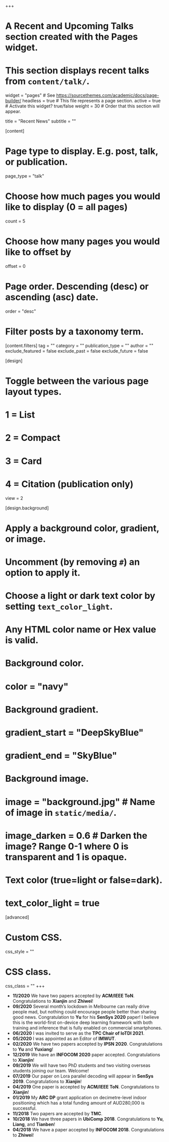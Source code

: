 +++
# A Recent and Upcoming Talks section created with the Pages widget.
# This section displays recent talks from `content/talk/`.

widget = "pages"  # See https://sourcethemes.com/academic/docs/page-builder/
headless = true  # This file represents a page section.
active = true  # Activate this widget? true/false
weight = 30  # Order that this section will appear.

title = "Recent News"
subtitle = ""

[content]
  # Page type to display. E.g. post, talk, or publication.
  page_type = "talk"
  
  # Choose how much pages you would like to display (0 = all pages)
  count = 5
  
  # Choose how many pages you would like to offset by
  offset = 0

  # Page order. Descending (desc) or ascending (asc) date.
  order = "desc"

  # Filter posts by a taxonomy term.
  [content.filters]
    tag = ""
    category = ""
    publication_type = ""
    author = ""
    exclude_featured = false
    exclude_past = false
    exclude_future = false
    
[design]
  # Toggle between the various page layout types.
  #   1 = List
  #   2 = Compact
  #   3 = Card
  #   4 = Citation (publication only)
  view = 2
  
[design.background]
  # Apply a background color, gradient, or image.
  #   Uncomment (by removing `#`) an option to apply it.
  #   Choose a light or dark text color by setting `text_color_light`.
  #   Any HTML color name or Hex value is valid.

  # Background color.
  # color = "navy"
  
  # Background gradient.
  # gradient_start = "DeepSkyBlue"
  # gradient_end = "SkyBlue"
  
  # Background image.
  # image = "background.jpg"  # Name of image in `static/media/`.
  # image_darken = 0.6  # Darken the image? Range 0-1 where 0 is transparent and 1 is opaque.

  # Text color (true=light or false=dark).
  # text_color_light = true  
  
[advanced]
 # Custom CSS. 
 css_style = ""
 
 # CSS class.
 css_class = ""
+++


- **11/2020** We have two papers accepted by **ACM/IEEE ToN**. Congratulations to **Xianjin** and **Zhiwei**!
- **09/2020** Several month’s lockdown in Melbourne can really drive people mad, but nothing could encourage people better than sharing good news. Congratulation to **Yu** for his **SenSys 2020** paper! I believe this is the world-first on-device deep learning framework with both training and inference that is fully enabled on commercial smartphones. 
- **06/2020** I was invited to serve as the **TPC Chair of IoTDI 2021**. 
- **05/2020** I was appointed as an Editor of **IMWUT**. 
- **02/2020** We have two papers accepted by **IPSN 2020**. Congratulations to **Yu** and **Yuxiang**! 
- **12/2019** We have an **INFOCOM 2020** paper accepted. Congratulations to **Xianjin**!
- **09/2019** We will have two PhD students and two visiting overseas students joining our team. Welcome!
- **07/2019** Our paper on Lora parallel decoding will appear in **SenSys 2019**. Congratulations to **Xianjin**!
- **04/2019** One paper is accepted by **ACM/IEEE ToN**. Congratulations to **Xianjin**!
- **01/2019** My **ARC DP** grant application on decimetre-level indoor positioning which has a total funding amount of AUD280,000 is successful.
- **11/2018** Two papers are accepted by **TMC**.
- **10/2018** We have three papers in **UbiComp 2018**. Congratulations to **Yu**, **Liang**, and **Tianben**!
- **04/2018** We have a paper accepted by **INFOCOM 2018**. Congratulations to **Zhiwei**!






